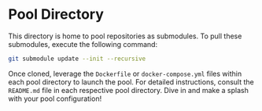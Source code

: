 # Pool Directory

This directory is home to pool repositories as submodules. To pull these submodules, execute the following command:

```bash
git submodule update --init --recursive
```

Once cloned, leverage the `Dockerfile` or `docker-compose.yml` files within each pool directory to launch the pool. For detailed instructions, consult the `README.md` file in each respective pool directory. Dive in and make a splash with your pool configuration!

